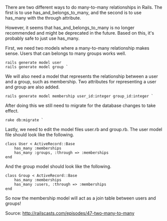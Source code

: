 There are two different ways to do many-to-many relationships in Rails. The first is to use has_and_belongs_to_many, and the second is to use has_many with the through attribute.

However, it seems that has_and_belongs_to_many is no longer recommended and might be deprecated in the future. Based on this, it's probably safe to just use has_many.

First, we need two models where a many-to-many relationship makes sense. Users that can belongs to many groups works well.

    rails generate model user
    rails generate model group `

We will also need a model that represents the relationship between a user and a group, such as membership. Two attributes for representing a user and group are also added.

    rails generate model membership user_id:integer group_id:integer `

After doing this we still need to migrate for the database changes to take effect.

    rake db:migrate `

Lastly, we need to edit the model files user.rb and group.rb. The user model file should look like the following.

    class User < ActiveRecord::Base
        has_many :memberships
        has_many :groups, :through => :memberships
    end

And the group model should look like the following.

    class Group < ActiveRecord::Base
        has_many :memberships
        has_many :users, :through => :memberships
    end

So now the membership model will act as a join table between users and groups!

Source: http://railscasts.com/episodes/47-two-many-to-many
